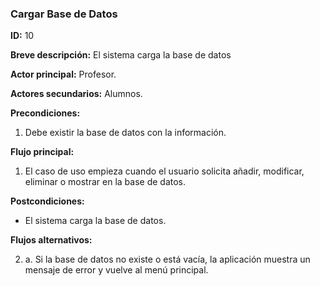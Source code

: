 ### Cargar Base de Datos

**ID:** 10

**Breve descripción:** El sistema carga la base de datos

**Actor principal:** Profesor.

**Actores secundarios:** Alumnos.

**Precondiciones:**

1. Debe existir la base de datos con la información.

**Flujo principal:**

1. El caso de uso empieza cuando el usuario solicita añadir, modificar, eliminar o mostrar en la base de datos.

**Postcondiciones:**

*  El sistema carga la base de datos.

**Flujos alternativos:**

2. a. Si la base de datos no existe o está vacía, la aplicación muestra un mensaje de error y vuelve al menú principal.
